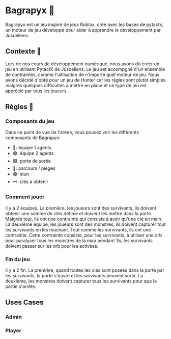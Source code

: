 # Bagrapyx 🔪

Bagrapyx est un jeu inspiré de jeux Roblox, créé avec les bases de pytactx, un moteur de jeu développé pour aider à apprendre le développement par Jusdeliens.

## Contexte 🔎

Lors de nos cours de développement numérique, nous avons dû créer un jeu en utilisant PytactX de Jusdeliens. Le jeu est accompgné d'un ensemble de contraintes, comme l'uitlisation de n'importe quel moteur de jeu. Nous avons décidé d'obté pour un jeu de Hunter car les règles sont plutôt simples malgrès quelques difficultés à mettre en place et ce type de jeu est apprécié par tous les joueurs.

## Règles 📜

### Composants du jeu 


Dans ce point de vue de l'arène, vous pouvez voir les différents composants de Bagrapyx:

- 🔵: équipe 1 agents
- 🟢: équipe 2 agents
- 🟥: porte de sortie
- 🔹: parcours / pièges
- 🟣: stun
- 🗝️: clés à obtenir

### Comment jouer 

Il y a 2 équipes. La première, les joueurs sont des survivants, ils doivent obtenir une somme de clés définie et doivent les mettre dans la porte. Malgrès tout, ils ont une contrainte qui consiste à avoir qu'une clé en main.
La deuxième équipe, les joueurs sont des monstres, ils doivent capturer tout les survivants en les touchant. Tout comme les survivants, ils ont une contrainte. Cette contrainte consiste, pour les survivants, à utiliser une orb pour paralyser tous les monstres de la map pendant 3s, les survivants doivent passer sur les orb pour les activées.

### Fin du jeu 

Il y a 2 fin. La première, quand toutes les clés sont posées dans la porte par les survivants, la porte s'ouvre et les survivants peuvent sortir. La deuxième, les monstres doivent capturer tous les survivants pour que la partie s'arrête.


## Uses Cases 

### Admin

### Player






